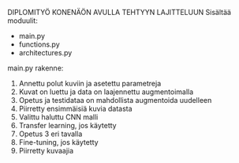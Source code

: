 DIPLOMITYÖ KONENÄÖN AVULLA TEHTYYN LAJITTELUUN
Sisältää moduulit:
- main.py
- functions.py
- architectures.py

main.py rakenne:
1. Annettu polut kuviin ja asetettu parametreja
2. Kuvat on luettu ja data on laajennettu augmentoimalla
3. Opetus ja testidataa on mahdollista augmentoida uudelleen
4. Piirretty ensimmäisiä kuvia datasta
5. Valittu haluttu CNN malli
6. Transfer learning, jos käytetty
7. Opetus 3 eri tavalla
8. Fine-tuning, jos käytetty
9. Piirretty kuvaajia
